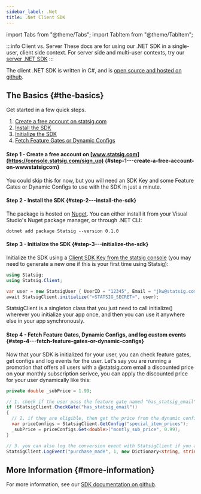 ```yaml
---
sidebar_label: .Net
title: .Net Client SDK
---
```


import Tabs from "@theme/Tabs";
import TabItem from "@theme/TabItem";

:::info Client vs. Server
These docs are for using our .NET SDK in a single-user, client side context. For server side and multi-user contexts, try our [server .NET SDK](server/dotnetSDK)
:::

The client .NET SDK is written in C#, and is [open source and hosted on github](https://github.com/statsig-io/dotnet-sdk).

## The Basics {#the-basics}

Get started in a few quick steps.

1. [Create a free account on statsig.com](#step1)
2. [Install the SDK](#step2)
3. [Initialize the SDK](#step3)
4. [Fetch Feature Gates or Dynamic Configs](#step4)

<a name="step1"></a>

#### Step 1 - Create a free account on [www.statsig.com](https://console.statsig.com/sign_up) {#step-1---create-a-free-account-on-wwwstatsigcom}

You could skip this for now, but you will need an SDK Key and some Feature Gates or Dynamic Configs to use with the SDK in just a minute.

<a name="step2"></a>

#### Step 2 - Install the SDK {#step-2---install-the-sdk}

The package is hosted on [Nuget](https://www.nuget.org/packages/Statsig/). You can either install it from your Visual Studio's Nuget package manager, or through .NET CLI:

```
dotnet add package Statsig --version 0.1.0
```

<a name="step3"></a>

#### Step 3 - Initialize the SDK {#step-3---initialize-the-sdk}

Initialize the SDK using a [Client SDK Key from the statsig console](https://console.statsig.com/api_keys) (you may need to generate a new one if this is your first time using Statsig):

```cs
using Statsig;
using Statsig.Client;

var user = new StatsigUser { UserID = "12345", Email = "jkw@statsig.com" };
await StatsigClient.initialize("<STATSIG_SECRET>", user);
```

StatsigClient is a singleton class that you just need to call initialize() wherever you initialize your app once, and then you can use it anywhere else in your app synchronously.

<a name="step4"></a>

#### Step 4 - Fetch Feature Gates, Dynamic Configs, and log custom events {#step-4---fetch-feature-gates-or-dynamic-configs}

Now that your SDK is initialized for your user, you can check feature gates, get configs and log events for the user. Let's say you are running a promotion that offers all users with a @statsig.com email a discounted price on your monthly subscription serivce, you can apply the discounted price for your user dynamically like this:

```cs
private double _subPrice = 1.99;

// 1. check if the user pass the feature gate named "has_statsig_email" - you can configure the gate in Statsig console to only pass if user's email ends with "@statsig.com"
if (StatsigClient.CheckGate("has_statsig_email"))
{
  // 2. if they are eligible, then get the price from the dynamic config named "special_item_prices" using the key ("monthly_sub_price") and a default value (0.99)
  var priceConfigs = StatsigClient.GetConfig("special_item_prices");
  _subPrice = priceConfigs.Get<double>("montly_sub_price", 0.99);
}

// 3. you can also log the conversion event with StatsigClient if you are running an A/B test to improve the conversion, or just want to track it in general
StatsigClient.LogEvent("purchase_made", 1, new Dictionary<string, string>(){ { "price", _subPrice.ToString() } });
```

## More Information {#more-information}

For more information, see our [SDK documentation on github](https://github.com/statsig-io/dotnet-sdk).
